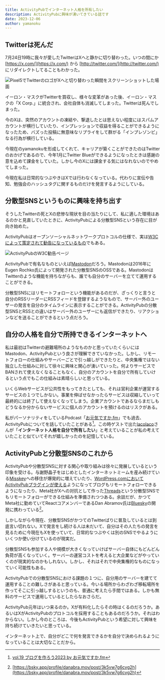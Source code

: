```yaml
---
title: ActivityPubでインターネット人格を所有したい
description: ActivityPubに興味が湧いてきている話です
date: 2023-12-06
author: yamanoku
---
```


## Twitterは死んだ

7月24日19時に我々が愛したTwitterはXへと静かに切り替わった。いつの間にか [https://x.com/](https://x.com/) から [http://twitter.com/](http://twitter.com/) にリダイレクトしてることもわかった。

![Pixel5でTwitterのロゴがXへと切り替わった瞬間をスクリーンショットした場面](https://i.gyazo.com/0f93de8f9b5cbb84c8149e07ceb5b90d.png)

イーロン・マスクがTwitterを買収し、様々な変革があった後、イーロン・マスクの「X Corp.」に統合され、会社自体も消滅してしまった。Twitterは死んでしまった。

今のXは、突然のアカウントの凍結や、撃退したとは思えない程度にはスパムアカウントが横行していたり、インプレッションで収益を得ることができるようになったため、バズった投稿に無意味なリプライをして群がる「インプレゾンビ」なる行為が横行している。

今現在のyamanokuを形成してくれて、キャリアが築くことができたのはTwitterのおかげであるので、今年1月にTwitter Blueができるようになったときは感謝の意を込めて課金をしていた。しかし今のXには課金する気にはなれないのでやめてしまった。

今現在私は日常的なつぶやきはXでは行わなくなっている。代わりに宣伝や告知、勉強会のハッシュタグに関するものだけを発言するようにしている。

## 分散型SNSというものに興味を持ち出す

そうしたTwitterの死とXの悲惨な現状を目の当たりにして、私に適した環境はあるのかと見直していたときに、ActivityPubによる分散型SNSという存在に目が向き始めた。

ActivityPubはオープンソーシャルネットワークプロトコルの仕様で、実は[W3Cによって策定されて勧告になっているもの](https://www.w3.org/TR/activitypub/)でもある。

![ActivityPubのW3C勧告ページ](https://i.gyazo.com/9d53c0565205537f6a32c4fd3e9a6bd1.png)

ActivityPubで有名なものといえば[Mastodon](https://joinmastodon.org/)だろう。Mastodonは2016年にEugen Rochko氏によって開発された分散型SNSのOSSである。MastodonはTwitterのような機能を持ちながらも、誰でも自分のサーバーを立てて運用することができる。

分散型SNSにはリモートフォローという機能があるのだが、ざっくりと言うと自分のRSSリーダーにRSSフィードを登録するようなもので、サーバー外のユーザーの発言を自分のタイムラインに表示することができる。ActivityPubの分散型SNSとRSSとの違いはサーバー外のユーザーにも返信ができたり、リアクションなどを送ることができるという点だろう。

## 自分の人格を自分で所持できるインターネットへ

私は最初はTwitterの避難場所のようなものかと思っていたくらいにはMastodon、ActivityPubという良さが理解できていなかった。しかし、リモートフォローの仕組みやサーバーごとで引っ越しができたりと、中央集権ではない独立した仕組みに対して徐々に興味と関心が湧いていった。何よりサービスでBANされて使えなくなることもなく、自分のアカウントを自分で所有していけるという点でもこの仕組みは素晴らしいと思っている。

いくらWebサービスが公共性をもってきたとしても、それは営利企業が運営するサービスの１つでしかない。事業を伸ばせなかったらサービスは収縮していって最終的には終了して使えなくなってしまう。企業アカウントであるならまだしもどうなるか分からないサービスに個人のアカウントを預けるのはリスクがある。

私がパーソナリティをしているPodcast「[お元気ですか.fm](https://podcasters.spotify.com/pod/show/ogenkidesuka-fm/)」でも過去、ActivityPubについてを話していたことがある[^1]。この時ゲストで出た[lacolaco](https://twitter.com/laco2net)さんが「**インターネット人格を自分で所有したい**」と考えていることが私の考えていたことと似ていてそれが嬉しかったのを記憶している。

[^1]: [vol.19 ブログを作ろう2023 by お元気ですか.fm](https://podcasters.spotify.com/pod/show/ogenkidesuka-fm/episodes/vol-19-2023-e1vshgt)

## ActivityPubと分散型SNSのこれから

ActivityPubや分散型SNSに対する関心や取り組みは徐々に発展しているという印象を受ける。与謝野晶子をはじめとしたインターネットミームを産み続けている[Misskey](https://misskey.io/)への移住が爆発的に増えていたり、[WordPress.com⁠⁠においてActivityPubプラグインが使える](https://gihyo.jp/article/2023/10/wordpresscom-support-activitypub)ようになってブログもリモートフォローできるようになったり、Meta社がXへの対抗として作った[Threads](https://www.threads.net/)という分散型SNSでもリモートフォローができる仕組みを準備されつつある。余談だが、かつてMeta社に勤めていてReactコアメンバーであるDan Abramov氏は[Bluesky](https://bsky.app/)の開発に携わっている[^2]。

[^2]: [https://bsky.app/profile/danabra.mov/post/3k5vw7g6cvg2h](https://bsky.app/profile/danabra.mov/post/3k5vw7g6cvg2h)

しかしながら今現在、分散型SNSがかつてのTwitterばりに普及しているとは到底言い切れない。Xで発言をし続ける人は未だいて、自分はその人たちの発言を見るために今現在もXを使っていて、日常的なつぶやくは別のSNSでやるようにいくつか使い分けているのが現実だ。

分散型SNSも参加する人や規模が大きくなっていけばサーバー自体にもどんどん負荷が高くなっていく。サーバーの運営コストを考えると大企業などがやっていくのが現実的なのかもしれない。しかし、それはそれで中央集権的なものになっていく可能性もある。

ActivityPubでの分散型SNSにおける課題の１つに、自分用のサーバーを建てて運用することの難しさがあると思っている。今いる場所からわざわざ移転場所を作ってそこに引っ越しするというのも、普通に考えたら手間ではある。しかも無料のサービスで運用しているとしたらなおさらだ。

ActivityPub元年はいつ来るのか。Xが有料化したらその時はくるのだろうか。あるいはXがActivityPubのプロトコルを採用することもあるのだろうか。それはわからない。しかし今のところは、今後もActivityPubという希望に対して興味を持ち続けていきたいと思っている。

インターネット上で、自分がどこで何を発言できるかを自分で決められるようになっていることは大切なことだから。
